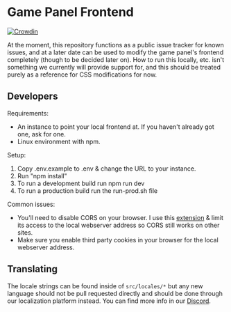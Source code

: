 # Game Panel Frontend

[![Crowdin](https://badges.crowdin.net/wisp-game-panel/localized.svg)](https://crowdin.com/project/wisp-game-panel)

At the moment, this repository functions as a public issue tracker for known issues, and at a later date can be used to modify the game panel's frontend completely (though to be decided later on). How to run this locally, etc. isn't something we currently will provide support for, and this should be treated purely as a reference for CSS modifications for now.

## Developers

Requirements:
- An instance to point your local frontend at. If you haven't already got one, ask for one.
- Linux environment with npm.

Setup:
1. Copy .env.example to .env & change the URL to your instance.
2. Run "npm install"
3. To run a development build run npm run dev
4. To run a production build run the run-prod.sh file

Common issues:
- You'll need to disable CORS on your browser. I use this [extension](https://chrome.google.com/webstore/detail/cors-unblock/lfhmikememgdcahcdlaciloancbhjino) & limit its access to the local webserver address so CORS still works on other sites.
- Make sure you enable third party cookies in your browser for the local webserver address.

## Translating

The locale strings can be found inside of `src/locales/*` but any new language should not be pull requested directly and should be done through our localization platform instead. You can find more info in our [Discord](https://wisp.gg/discord).  

